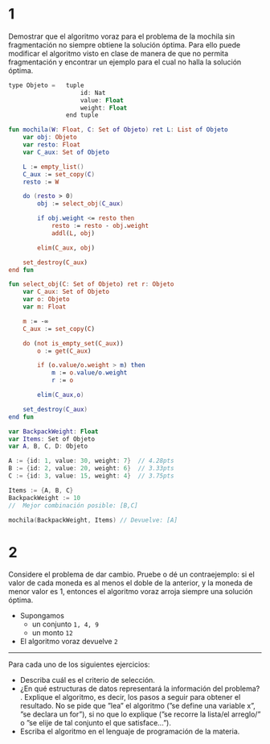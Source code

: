 # 1
Demostrar que el algoritmo voraz para el problema de la mochila sin fragmentación no siempre obtiene la solución óptima. Para ello puede modificar el algoritmo visto en clase de manera de que no permita fragmentación y encontrar un ejemplo para el cual no halla la solución óptima.

```kotlin
type Objeto =   tuple
                    id: Nat
                    value: Float
                    weight: Float
                end tuple

fun mochila(W: Float, C: Set of Objeto) ret L: List of Objeto
    var obj: Objeto 
    var resto: Float
    var C_aux: Set of Objeto

    L := empty_list()
    C_aux := set_copy(C)
    resto := W

    do (resto > 0)
        obj := select_obj(C_aux)

        if obj.weight <= resto then
            resto := resto - obj.weight
            addl(L, obj)

        elim(C_aux, obj)

    set_destroy(C_aux)
end fun

fun select_obj(C: Set of Objeto) ret r: Objeto
    var C_aux: Set of Objeto
    var o: Objeto
    var m: Float

    m := -∞
    C_aux := set_copy(C)

    do (not is_empty_set(C_aux))
        o := get(C_aux)

        if (o.value/o.weight > m) then 
            m := o.value/o.weight
            r := o

        elim(C_aux,o)

    set_destroy(C_aux)
end fun
```

```kotlin
var BackpackWeight: Float
var Items: Set of Objeto
var A, B, C, D: Objeto

A := {id: 1, value: 30, weight: 7}  // 4.28pts
B := {id: 2, value: 20, weight: 6}  // 3.33pts
C := {id: 3, value: 15, weight: 4}  // 3.75pts

Items := {A, B, C}
BackpackWeight := 10
//  Mejor combinación posible: [B,C]

mochila(BackpackWeight, Items) // Devuelve: [A]
```

# 2
Considere el problema de dar cambio. Pruebe o dé un contraejemplo: si el valor de cada moneda es al menos el doble de la anterior, y la moneda de menor valor es 1, entonces el algoritmo voraz arroja siempre una solución óptima.

- Supongamos 
  - un conjunto `1, 4, 9`
  - un monto `12`
- El algoritmo voraz devuelve `2`

---

Para cada uno de los siguientes ejercicios:
- Describa cuál es el criterio de selección.
- ¿En qué estructuras de datos representará la información del problema?
. Explique el algoritmo, es decir, los pasos a seguir para obtener el resultado. No se pide que ”lea” el algoritmo (”se define una variable x”, ”se declara un for”), si no que lo explique (”se recorre la lista/el arreglo/” o ”se elije de tal conjunto el que satisface...”).
- Escriba el algoritmo en el lenguaje de programación de la materia.